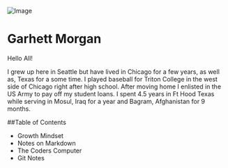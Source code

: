 ![Image](https://scontent-sea1-1.xx.fbcdn.net/v/t1.0-1/p160x160/11998988_10153213309728165_2169761095942928948_n.jpg?_nc_cat=108&_nc_sid=dbb9e7&_nc_ohc=3v6CcTe89I8AX9Zb2iq&_nc_ht=scontent-sea1-1.xx&_nc_tp=6&oh=e2c993cc54c1543b41b302bad585a854&oe=5E94E422)

<!-- Only I can see this! -->

# Garhett Morgan

Hello All!

I grew up here in Seattle but have lived in Chicago for a few years, as well as, Texas for a some time. I played baseball for Triton College in the west side of Chicago right after high school. After moving home I enlisted in the US Army to pay off my student loans. I spent 4.5 years in Ft Hood Texas while serving in Mosul, Iraq for a year and Bagram, Afghanistan for 9 months. 

##Table of Contents

  - Growth Mindset
  - Notes on Markdown
  - The Coders Computer
  - Git Notes

